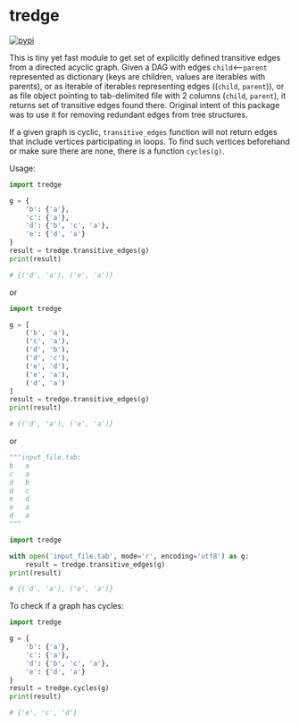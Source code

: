 # tredge

[![pypi][pypi-img]][pypi-url]

[pypi-img]: https://img.shields.io/pypi/v/tredge?style=plastic
[pypi-url]: https://pypi.org/project/tredge/

This is tiny yet fast module to get set of explicitly defined transitive edges from a directed acyclic graph. Given a DAG with edges `child`<--`parent` represented as dictionary (keys are children, values are iterables with parents), or as iterable of iterables representing edges ((`child`, `parent`)), or as file object pointing to tab-delimited file with 2 columns (`child`, `parent`), it returns set of transitive edges found there. Original intent of this package was to use it for removing redundant edges from tree structures.

If a given graph is cyclic, `transitive_edges` function will not return edges that include vertices participating in loops. To find such vertices beforehand or make sure there are none, there is a function `cycles(g)`.

Usage:

```python
import tredge

g = {
    'b': {'a'},
    'c': {'a'},
    'd': {'b', 'c', 'a'},
    'e': {'d', 'a'}
}
result = tredge.transitive_edges(g)
print(result)

# {('d', 'a'), ('e', 'a')}
```

or

```python
import tredge

g = [
    ('b', 'a'),
    ('c', 'a'),
    ('d', 'b'),
    ('d', 'c'),
    ('e', 'd'),
    ('e', 'a'),
    ('d', 'a')
]
result = tredge.transitive_edges(g)
print(result)

# {('d', 'a'), ('e', 'a')}
```

or

```python
"""input_file.tab:
b	a
c	a
d	b
d	c
e	d
e	a
d	a
"""

import tredge

with open('input_file.tab', mode='r', encoding='utf8') as g:
    result = tredge.transitive_edges(g)
print(result)

# {('d', 'a'), ('e', 'a')}
```

To check if a graph has cycles:

```python
import tredge

g = {
    'b': {'a'},
    'c': {'a'},
    'd': {'b', 'c', 'a'},
    'e': {'d', 'a'}
}
result = tredge.cycles(g)
print(result)

# {'e', 'c', 'd'}
```
